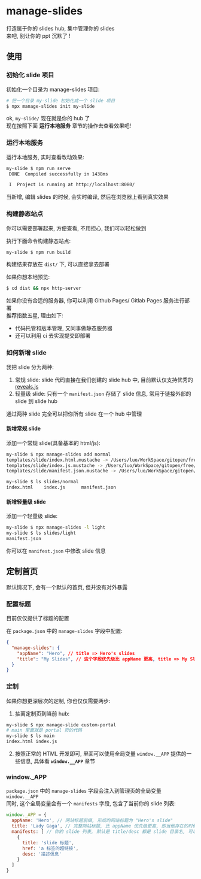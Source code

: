 # manage-slides

打造属于你的 slides hub, 集中管理你的 slides  
来吧, 别让你的 ppt 沉默了 !  

## 使用

### 初始化 slide 项目

初始化一个目录为 manage-slides 项目:  

``` bash
# 把一个目录 my-slide 初始化成一个 slide 项目
$ npx manage-slides init my-slide
```

ok, `my-slide/` 现在就是你的 hub 了  
现在按照下面 **运行本地服务** 章节的操作去查看效果吧!  

### 运行本地服务

运行本地服务, 实时查看改动效果:  

``` bash
my-slide $ npm run serve
 DONE  Compiled successfully in 1438ms                                                                                                           10:18:49 PM

 I  Project is running at http://localhost:8080/
```

当新增, 编辑 slides 的时候, 会实时编译, 然后在浏览器上看到真实效果  

### 构建静态站点

你可以需要部署起来, 方便查看, 不用担心, 我们可以轻松做到  

执行下面命令构建静态站点:  

``` bash
my-slide $ npm run build
```  

构建结果存放在 `dist/` 下, 可以直接拿去部署  

如果你想本地预览:  

``` bash
$ cd dist && npx http-server
```

如果你没有合适的服务器, 你可以利用 Github Pages/ Gitlab Pages 服务进行部署  
推荐指数五星, 理由如下:  

* 代码托管和版本管理, 又同事做静态服务器  
* 还可以利用 ci 去实现提交即部署  

### 如何新增 slide

我把 slide 分为两种:  

1. 常规 slide: slide 代码直接在我们创建的 slide hub 中, 目前默认仅支持优秀的 [reveals.js](https://github.com/hakimel/reveal.js)  
2. 轻量级 slide: 只有一个 `manifest.json` 存储了 slide 信息, 常用于链接外部的 slide 到 slide hub  

通过两种 slide 完全可以把你所有 slide 在一个 hub 中管理  

#### 新增常规 slide

添加一个常规 slide(具备基本的 html/js):  

``` bash
my-slide $ npx manage-slides add normal
templates/slide/index.html.mustache -> /Users/luo/WorkSpace/gitopen/free/reveal-ppt/abc/slides/normal/index.html
templates/slide/index.js.mustache -> /Users/luo/WorkSpace/gitopen/free/reveal-ppt/abc/slides/normal/index.js
templates/slide/manifest.json.mustache -> /Users/luo/WorkSpace/gitopen/free/reveal-ppt/abc/slides/normal/manifest.json

my-slide $ ls slides/normal
index.html    index.js      manifest.json
```

#### 新增轻量级 slide

添加一个轻量级 slide:  

``` bash
my-slide $ npx manage-slides -l light
my-slide $ ls slides/light
manifest.json
```

你可以在 `manifest.json` 中修改 slide 信息  

## 定制首页

默认情况下, 会有一个默认的首页, 但并没有对外暴露  

### 配置标题

目前仅仅提供了标题的配置  

在 `package.json` 中的 `manage-slides` 字段中配置:  

``` json
{
  "manage-slides": {
    "appName": "Hero", // title => Hero's slides
    "title": "My Slides", // 这个字段优先级比 appName 更高, title => My Slides
  }
}
```

### 定制

如果你想更深层次的定制, 你也仅仅需要两步:  

1. 抽离定制页到当前 hub:  

``` bash
my-slide $ npx manage-slide custom-portal
# main 里面就是 portal 页的代码
my-slide $ ls main
index.html index.js
```

2. 按照正常的 HTML 开发即可, 里面可以使用全局变量 `window.__APP` 提供的一些信息, 具体看 **`window.__APP`** 章节

### window._APP

`package.json` 中的 `manage-slides` 字段会注入到管理页的全局变量 `window.__APP`  
同时, 这个全局变量会有一个  `manifests` 字段, 包含了当前你的 slide 列表:  

``` javascript
window._APP = {
  appName: 'Hero', // 网站标题前缀, 形成的网站标题为 "Hero's slide"
  title: 'Lady Gaga', // 完整网站标题, 比 appName 优先级更高, 即当他存在的时候, 就只是用 title 作为网站标题
  manifests: [ // 你的 slide 列表, 默认是 title/desc 都是 slide 目录名, 可以在 slide 目录下添加 manifest.json 文件来自定义  
    {
      title: 'slide 标题',
      href: 'a 标签的超链接',
      desc: '描述信息'
    }
  ]
}
```
